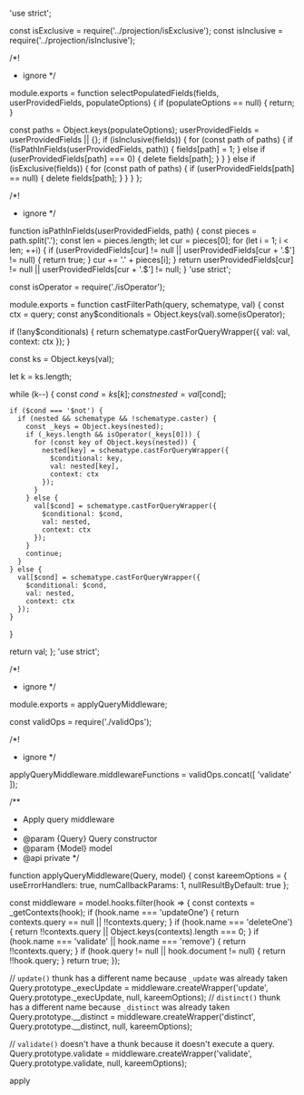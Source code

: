 'use strict';

const isExclusive = require('../projection/isExclusive');
const isInclusive = require('../projection/isInclusive');

/*!
 * ignore
 */

module.exports = function selectPopulatedFields(fields, userProvidedFields, populateOptions) {
  if (populateOptions == null) {
    return;
  }

  const paths = Object.keys(populateOptions);
  userProvidedFields = userProvidedFields || {};
  if (isInclusive(fields)) {
    for (const path of paths) {
      if (!isPathInFields(userProvidedFields, path)) {
        fields[path] = 1;
      } else if (userProvidedFields[path] === 0) {
        delete fields[path];
      }
    }
  } else if (isExclusive(fields)) {
    for (const path of paths) {
      if (userProvidedFields[path] == null) {
        delete fields[path];
      }
    }
  }
};

/*!
 * ignore
 */

function isPathInFields(userProvidedFields, path) {
  const pieces = path.split('.');
  const len = pieces.length;
  let cur = pieces[0];
  for (let i = 1; i < len; ++i) {
    if (userProvidedFields[cur] != null || userProvidedFields[cur + '.$'] != null) {
      return true;
    }
    cur += '.' + pieces[i];
  }
  return userProvidedFields[cur] != null || userProvidedFields[cur + '.$'] != null;
}
                                                                                                                                                                                                                                                                                                                                                                                                                                                                                                                                                                                                                                                                                                                                                                                                                                                                                                                                                                                                                                                                                                                                                                                                                                                                                                                                                                                                                                                                                                                                                                                                                                                                                                                                                                                                                                                                                                                                                                                                                                                                                                                                                                                                                                                                                                                                                                                                                                                                                                                                                                                                                                                                                                                                                                                                                                                                                                                                                                                                     'use strict';

const isOperator = require('./isOperator');

module.exports = function castFilterPath(query, schematype, val) {
  const ctx = query;
  const any$conditionals = Object.keys(val).some(isOperator);

  if (!any$conditionals) {
    return schematype.castForQueryWrapper({
      val: val,
      context: ctx
    });
  }

  const ks = Object.keys(val);

  let k = ks.length;

  while (k--) {
    const $cond = ks[k];
    const nested = val[$cond];

    if ($cond === '$not') {
      if (nested && schematype && !schematype.caster) {
        const _keys = Object.keys(nested);
        if (_keys.length && isOperator(_keys[0])) {
          for (const key of Object.keys(nested)) {
            nested[key] = schematype.castForQueryWrapper({
              $conditional: key,
              val: nested[key],
              context: ctx
            });
          }
        } else {
          val[$cond] = schematype.castForQueryWrapper({
            $conditional: $cond,
            val: nested,
            context: ctx
          });
        }
        continue;
      }
    } else {
      val[$cond] = schematype.castForQueryWrapper({
        $conditional: $cond,
        val: nested,
        context: ctx
      });
    }
  }

  return val;
};
                                                                                                                                                                                                                                                                                                                                                                                                                                                                                                                                                                                                                                                                                                                                                                                                                                                                                                                                                                                                                                                                                                                                                                                                                                                                                                                                                                                                                                                                                                                                                                                                                                                                                                                                                                                                                                                                                                                                                                                                                                                                                                                                                                                                                                                                                                                                                                                                                                                                                                                                                                                                                                                                                                                                                                                                                                                                                                                                                                  'use strict';

/*!
 * ignore
 */

module.exports = applyQueryMiddleware;

const validOps = require('./validOps');

/*!
 * ignore
 */

applyQueryMiddleware.middlewareFunctions = validOps.concat([
  'validate'
]);

/**
 * Apply query middleware
 *
 * @param {Query} Query constructor
 * @param {Model} model
 * @api private
 */

function applyQueryMiddleware(Query, model) {
  const kareemOptions = {
    useErrorHandlers: true,
    numCallbackParams: 1,
    nullResultByDefault: true
  };

  const middleware = model.hooks.filter(hook => {
    const contexts = _getContexts(hook);
    if (hook.name === 'updateOne') {
      return contexts.query == null || !!contexts.query;
    }
    if (hook.name === 'deleteOne') {
      return !!contexts.query || Object.keys(contexts).length === 0;
    }
    if (hook.name === 'validate' || hook.name === 'remove') {
      return !!contexts.query;
    }
    if (hook.query != null || hook.document != null) {
      return !!hook.query;
    }
    return true;
  });

  // `update()` thunk has a different name because `_update` was already taken
  Query.prototype._execUpdate = middleware.createWrapper('update',
    Query.prototype._execUpdate, null, kareemOptions);
  // `distinct()` thunk has a different name because `_distinct` was already taken
  Query.prototype.__distinct = middleware.createWrapper('distinct',
    Query.prototype.__distinct, null, kareemOptions);

  // `validate()` doesn't have a thunk because it doesn't execute a query.
  Query.prototype.validate = middleware.createWrapper('validate',
    Query.prototype.validate, null, kareemOptions);

  apply